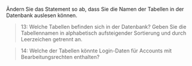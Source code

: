 Ändern Sie das Statement so ab, dass Sie die Namen der Tabellen in der Datenbank auslesen können.

>13: Welche Tabellen befinden sich in der Datenbank? Geben Sie die Tabellennamen in alphabetisch aufsteigender Sortierung und durch Leerzeichen getrennt an.

>14: Welche der Tabellen könnte Login-Daten für Accounts mit Bearbeitungsrechten enthalten?